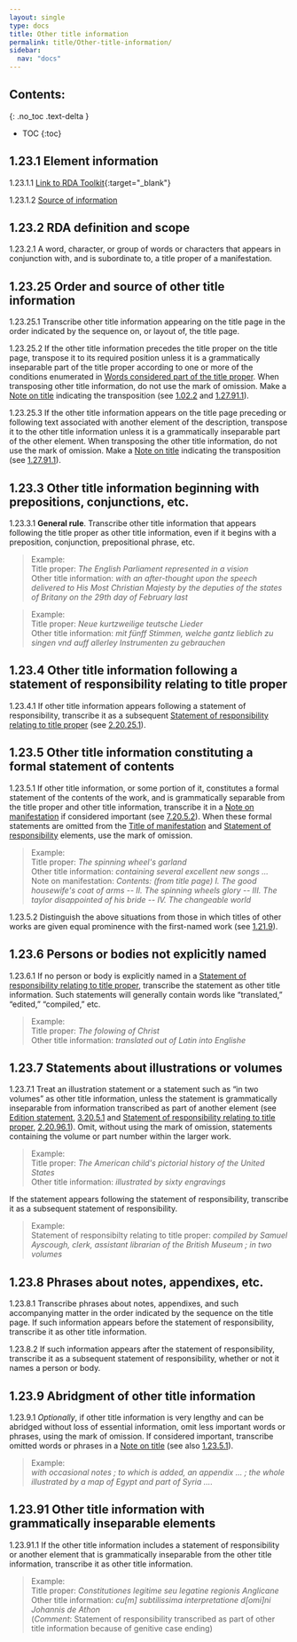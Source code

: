 ```yaml
---
layout: single
type: docs
title: Other title information
permalink: title/Other-title-information/
sidebar:
  nav: "docs"
---
```


## Contents:
{: .no_toc .text-delta }

- TOC
{:toc}

## 1.23.1 Element information

<a name="1.23.1.1">1.23.1.1</a> [Link to RDA Toolkit](https://beta.rdatoolkit.org/Content?externalId=en-US_ala-d12e7ee9-4a94-3ea6-8bb5-5e3ec97a91e9){:target="_blank"}

<a name="1.23.1.2">1.23.1.2</a> [Source of information](/DCRMR/title/)

## 1.23.2 RDA definition and scope

<a name="1.23.2.1">1.23.2.1</a> A word, character, or group of words or characters that appears in conjunction with, and is subordinate to, a title proper of a manifestation.

## 1.23.25 Order and source of other title information

<a name="1.23.25.1">1.23.25.1</a> Transcribe other title information appearing on the title page in the order indicated by the sequence on, or layout of, the title page.

<a name="1.23.25.2">1.23.25.2</a> If the other title information precedes the title proper on the title page, transpose it to its required position unless it is a grammatically inseparable part of the title proper according to one or more of the conditions enumerated in [Words considered part of the title proper](/DCRMR/title/Title-proper/#1213-words-considered-part-of-the-title-proper). When transposing other title information, do not use the mark of omission. Make a [Note on title](/DCRMR/title/Note-on-title/) indicating the transposition (see [1.02.2](/DCRMR/title/#1.02.2) and [1.27.91.1](/DCRMR/title/Note-on-title/#1.27.91.1)).

<a name="1.23.25.3">1.23.25.3</a> If the other title information appears on the title page preceding or following text associated with another element of the description, transpose it to the other title information unless it is a grammatically inseparable part of the other element. When transposing the other title information, do not use the mark of omission. Make a [Note on title](/DCRMR/title/Note-on-title/) indicating the transposition (see [1.27.91.1](/DCRMR/title/Note-on-title/#1.27.91.1)).

## 1.23.3 Other title information beginning with prepositions, conjunctions, etc.

<a name="1.23.3.1">1.23.3.1</a> **General rule**. Transcribe other title information that appears following the title proper as other title information, even if it begins with a preposition, conjunction, prepositional phrase, etc.

>Example:  
>Title proper: <CITE>The English Parliament represented in a vision</CITE>  
>Other title information: <CITE>with an after-thought upon the speech delivered to His Most Christian Majesty by the deputies of the states of Britany on the 29th day of February last </CITE>  

>Example:  
>Title proper: <CITE>Neue kurtzweilige teutsche Lieder </CITE>  
>Other title information: <CITE> mit fünff Stimmen, welche gantz lieblich zu singen vnd auff allerley Instrumenten zu gebrauchen</CITE>  

## 1.23.4 Other title information following a statement of responsibility relating to title proper

<a name="1.23.4.1">1.23.4.1</a> If other title information appears following a statement of responsibility, transcribe it as a subsequent [Statement of responsibility relating to title proper](/DCRMR/sor/Statement-of-responsibility-relating-to-title-proper/) (see [2.20.25.1](/DCRMR/sor/Statement-of-responsibility-relating-to-title-proper/#2.20.25.1)).

## 1.23.5 Other title information constituting a formal statement of contents

<a name="1.23.5.1">1.23.5.1</a> If other title information, or some portion of it, constitutes a formal statement of the contents of the work, and is grammatically separable from the title proper and other title information, transcribe it in a [Note on manifestation](/DCRMR/additional-notes/Note-on-manifestation/) if considered important (see [7.20.5.2](/DCRMR/additional-notes/Note-on-manifestation/#7.20.5.2)). When these formal statements are omitted from the [Title of manifestation](/DCRMR/title/Title-of-manifestation/) and [Statement of responsibility](/DCRMR/sor/) elements, use the mark of omission.

>Example:  
>Title proper: <CITE>The spinning wheel's garland </CITE>   
>Other title information: <CITE>containing several excellent new songs ...</CITE>  
>Note on manifestation:  <CITE>Contents: (from title page) I. The good housewife's coat of arms -- II. The spinning wheels glory -- III. The taylor disappointed of his bride -- IV. The changeable world</CITE>  

<a name="1.23.5.2">1.23.5.2</a> Distinguish the above situations from those in which titles of other works are given equal prominence with the first-named work (see [1.21.9](/DCRMR/title/Title-proper/#1219-two-or-more-expressions-named-on-the-preferred-source-of-information)).

## 1.23.6 Persons or bodies not explicitly named

<a name="1.23.6.1">1.23.6.1</a> If no person or body is explicitly named in a [Statement of responsibility relating to title proper](/DCRMR/sor/Statement-of-responsibility-relating-to-title-proper/), transcribe the statement as other title information. Such statements will generally contain words like “translated,” “edited,” “compiled,” etc.

>Example:  
>Title proper: <CITE>The folowing of Christ</CITE>  
>Other title information: <CITE>translated out of Latin into Englishe</CITE>

## 1.23.7 Statements about illustrations or volumes

<a name="1.23.7.1">1.23.7.1</a> Treat an illustration statement or a statement such as “in two volumes” as other title information, unless the statement is grammatically inseparable from information transcribed as part of another element (see [Edition statement](/DCRMR/edition/Edition-statement/), [3.20.5.1](/DCRMR/edition/Edition-statement/#3.20.5.1) and [Statement of responsibility relating to title proper](/DCRMR/sor/Statement-of-responsibility-relating-to-title-proper/), [2.20.96.1](/DCRMR/sor/Statement-of-responsibility-relating-to-title-proper/#2.20.96.1)). Omit, without using the mark of omission, statements containing the volume or part number within the larger work. 

>Example:  
>Title proper: <CITE>The American child's pictorial history of the United States</CITE>  
>Other title information: <CITE>illustrated by sixty engravings</CITE>  

If the statement appears following the statement of responsibility, transcribe it as a subsequent statement of responsibility.

>Example:  
>Statement of responsibilty relating to title proper: <CITE>compiled by Samuel Ayscough, clerk, assistant librarian of the British Museum ; in two volumes</CITE>

## 1.23.8 Phrases about notes, appendixes, etc.

<a name="1.23.8.1">1.23.8.1</a> Transcribe phrases about notes, appendixes, and such accompanying matter in the order indicated by the sequence on the title page. If such information appears before the statement of responsibility, transcribe it as other title information.

<a name="1.23.8.2">1.23.8.2</a> If such information appears after the statement of responsibility, transcribe it as a subsequent statement of responsibility, whether or not it names a person or body.

## 1.23.9 Abridgment of other title information

<a name="1.23.9.1">1.23.9.1</a> *Optionally*, if other title information is very lengthy and can be abridged without loss of essential information, omit less important words or phrases, using the mark of omission. If considered important, transcribe omitted words or phrases in a [Note on title](/DCRMR/title/Note-on-title/) (see also [1.23.5.1](/DCRMR/title/Other-title-information/#1.23.5.1)).

>Example:  
><CITE>with occasional notes ; to which is added, an appendix ... ; the whole illustrated by a map of Egypt and part of Syria ....</CITE>

## 1.23.91 Other title information with grammatically inseparable elements

<a name="1.23.91.1">1.23.91.1</a> If the other title information includes a statement of responsibility or another element that is grammatically inseparable from the other title information, transcribe it as other title information.

>Example:  
>Title proper: <CITE>Constitutiones legitime seu legatine regionis Anglicane</CITE>  
>Other title information: <CITE>cu[m] subtilissima interpretatione d[omi]ni Johannis de Athon</CITE>  
>(*Comment*: Statement of responsibility transcribed as part of other title information because of genitive case ending)
